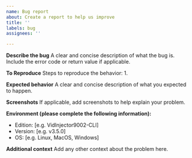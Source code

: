 ```yaml
---
name: Bug report
about: Create a report to help us improve
title: ''
labels: bug
assignees: ''

---
```


**Describe the bug**
A clear and concise description of what the bug is. Include the error code or return value if applicable.

**To Reproduce**
Steps to reproduce the behavior:
1. 

**Expected behavior**
A clear and concise description of what you expected to happen.

**Screenshots**
If applicable, add screenshots to help explain your problem.

**Environment (please complete the following information):**
 - Edition: [e.g. VidInjector9002-CLI]
 - Version: [e.g. v3.5.0]
 - OS: [e.g. Linux, MacOS, Windows]

**Additional context**
Add any other context about the problem here.
